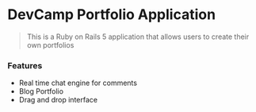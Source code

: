 # DevCamp Portfolio Application

>This is a Ruby on Rails 5 application that allows users to create their own portfolios

### Features
- Real time chat engine for comments
- Blog Portfolio
- Drag and drop interface
